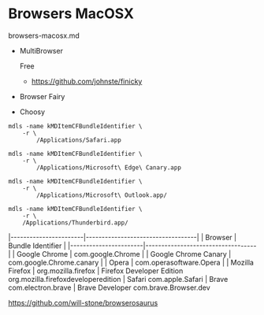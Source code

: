 # Browsers MacOSX

browsers-macosx.md

*   MultiBrowser

    Free
    
    *   https://github.com/johnste/finicky

*   Browser Fairy

*   Choosy


```
mdls -name kMDItemCFBundleIdentifier \
    -r \
        /Applications/Safari.app

mdls -name kMDItemCFBundleIdentifier \
    -r \
        /Applications/Microsoft\ Edge\ Canary.app

mdls -name kMDItemCFBundleIdentifier \
    -r \
        /Applications/Microsoft\ Outlook.app/

mdls -name kMDItemCFBundleIdentifier \
    -r \
    /Applications/Thunderbird.app/
```

|-----------------------|-----------------------------------|
| Browser	            | Bundle Identifier                 |
|-----------------------|-----------------------------------|
| Google Chrome	        | com.google.Chrome                 |
| Google Chrome Canary  | com.google.Chrome.canary          |
| Opera	                | com.operasoftware.Opera           |
| Mozilla Firefox	    | org.mozilla.firefox
| Firefox Developer Edition	org.mozilla.firefoxdeveloperedition
| Safari	com.apple.Safari
| Brave	com.electron.brave
| Brave Developer	com.brave.Browser.dev

https://github.com/will-stone/browserosaurus

